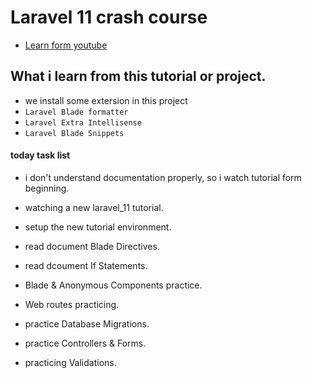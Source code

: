# Laravel 11 crash course
- [Learn form youtube](https://youtube.com/playlist?list=PL38wFHH4qYZXH8Gb7PIbmyjdsWdEJLImp&si=E6W7Jpz-acw-w_dw)


## What i learn from this tutorial or project.
- we install some extersion in this project 
- `Laravel Blade formatter`
- `Laravel Extra Intellisense`
- `Laravel Blade Snippets`



#### today task list
- i don't understand documentation properly, so i watch tutorial form beginning.
- watching a new laravel_11 tutorial.
- setup the new tutorial environment.
- read document Blade Directives.
- read dcoument If Statements.
- Blade & Anonymous Components practice.

- Web routes practicing.
- practice Database Migrations.
- practice Controllers & Forms.
- practicing Validations.
